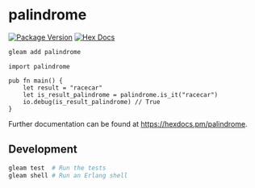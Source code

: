 # palindrome

[![Package Version](https://img.shields.io/hexpm/v/palindrome)](https://hex.pm/packages/palindrome)
[![Hex Docs](https://img.shields.io/badge/hex-docs-ffaff3)](https://hexdocs.pm/palindrome/)

```sh
gleam add palindrome
```
```gleam
import palindrome

pub fn main() {
	let result = "racecar"
	let is_result_palindrome = palindrome.is_it("racecar")
	io.debug(is_result_palindrome) // True
}
```

Further documentation can be found at <https://hexdocs.pm/palindrome>.

## Development

```sh
gleam test  # Run the tests
gleam shell # Run an Erlang shell
```
